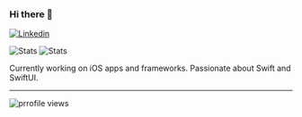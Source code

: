 ### Hi there 👋

<!--
**mwiszenko/mwiszenko** is a ✨ _special_ ✨ repository because its `README.md` (this file) appears on your GitHub profile.

Here are some ideas to get you started:

- 🔭 I’m currently working on ...
- 🌱 I’m currently learning ...
- 👯 I’m looking to collaborate on ...
- 🤔 I’m looking for help with ...
- 💬 Ask me about ...
- 📫 How to reach me: ...
- 😄 Pronouns: ...
- ⚡ Fun fact: ...
-->

[![Linkedin](https://img.shields.io/badge/linkedin-%230077B5.svg?&style=for-the-badge&logo=linkedin&logoColor=white)](https://linkedin.com/in/mwiszenko/)

![Stats](https://github-readme-stats.vercel.app/api?username=mwiszenko&show_icons=true&theme=radical&hide=contribs&count_private=true&include_all_commits=true&line_height=24)
![Stats](https://github-readme-stats.vercel.app/api/top-langs?username=mwiszenko&theme=radical&layout=compact&langs_count=6)

Currently working on iOS apps and frameworks. Passionate about Swift and SwiftUI.

---

![prrofile views](https://visitor-badge.laobi.icu/badge?page_id=mwiszenko&title=Profile%20views)
